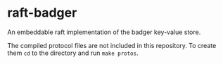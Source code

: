 # raft-badger
An embeddable raft implementation of the badger key-value store.

The compiled protocol files are not included in this repository. To create them `cd` to the directory and run `make protos`.